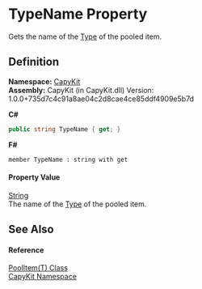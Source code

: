 # TypeName Property


Gets the name of the <a href="https://learn.microsoft.com/dotnet/api/system.type" target="_blank" rel="noopener noreferrer">Type</a> of the pooled item.



## Definition
**Namespace:** <a href="N_CapyKit">CapyKit</a>  
**Assembly:** CapyKit (in CapyKit.dll) Version: 1.0.0+735d7c4c91a8ae04c2d8cae4ce85ddf4909e5b7d

**C#**
``` C#
public string TypeName { get; }
```
**F#**
``` F#
member TypeName : string with get
```



#### Property Value
<a href="https://learn.microsoft.com/dotnet/api/system.string" target="_blank" rel="noopener noreferrer">String</a>  
The name of the <a href="https://learn.microsoft.com/dotnet/api/system.type" target="_blank" rel="noopener noreferrer">Type</a> of the pooled item.

## See Also


#### Reference
<a href="T_CapyKit_PoolItem_1">PoolItem(T) Class</a>  
<a href="N_CapyKit">CapyKit Namespace</a>  
